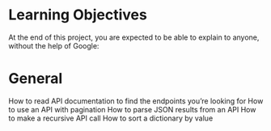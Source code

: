 # Learning Objectives
At the end of this project, you are expected to be able to explain to anyone, without the help of Google:

# General
How to read API documentation to find the endpoints you’re looking for
How to use an API with pagination
How to parse JSON results from an API
How to make a recursive API call
How to sort a dictionary by value
